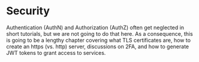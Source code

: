 # Security

Authentication (AuthN) and Authorization (AuthZ) often get neglected in short tutorials, but we are not
going to do that here.  As a consequence, this is going to be a lengthy chapter covering what TLS
certificates are, how to create an https (vs. http) server, discussions on 2FA, and how to generate
JWT tokens to grant access to services.
